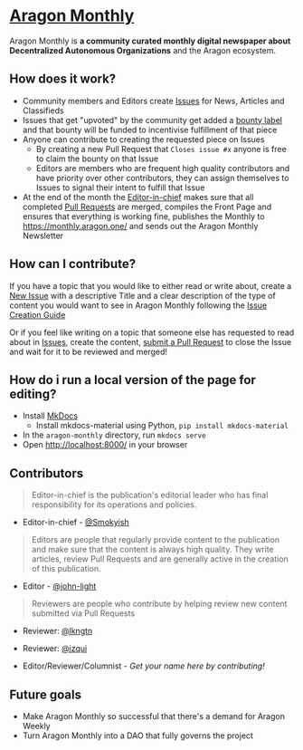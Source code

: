 # [Aragon Monthly](https://monthly.aragon.one/)

Aragon Monthly is **a community curated monthly digital newspaper about Decentralized Autonomous Organizations** and the Aragon ecosystem.

## How does it work?

- Community members and Editors create [Issues](https://github.com/aragon/aragon-monthly/issues) for News, Articles and Classifieds
- Issues that get "upvoted" by the community get added a [bounty label](https://github.com/aragon/aragon-monthly/labels/bounty) and that bounty will be funded to incentivise fulfillment of that piece
- Anyone can contribute to creating the requested piece on Issues
  - By creating a new Pull Request that `Closes issue #x` anyone is free to claim the bounty on that Issue
  - Editors are members who are frequent high quality contributors and have priority over other contributors, they can assign themselves to Issues to signal their intent to fulfill that Issue
- At the end of the month the [Editor-in-chief](#contributors) makes sure that all completed [Pull Requests](https://github.com/aragon/aragon-monthly/pulls) are merged, compiles the Front Page and ensures that everything is working fine, publishes the Monthly to https://monthly.aragon.one/ and sends out the Aragon Monthly Newsletter

## How can I contribute?

If you have a topic that you would like to either read or write about, create a [New Issue](https://github.com/aragon/aragon-monthly/issues/new) with a descriptive Title and a clear description of the type of content you would want to see in Aragon Monthly following the [Issue Creation Guide](coming_soon)

Or if you feel like writing on a topic that someone else has requested to read about in [Issues](https://github.com/aragon/aragon-monthly/issues), create the content, [submit a Pull Request](https://github.com/aragon/aragon-monthly/pulls) to close the Issue and wait for it to be reviewed and merged!

## How do i run a local version of the page for editing?

- Install [MkDocs](http://www.mkdocs.org/)
  - Install mkdocs-material using Python, `pip install mkdocs-material`
- In the `aragon-monthly` directory, run `mkdocs serve`
- Open [http://localhost:8000/](http://localhost:8000/) in your browser

## Contributors
> Editor-in-chief is the publication's editorial leader who has final responsibility for its operations and policies.

- Editor-in-chief - [@Smokyish](https://github.com/Smokyish)

> Editors are people that regularly provide content to the publication and make sure that the content is always high quality. They write articles, review Pull Requests and are generally active in the creation of this publication.

- Editor - [@john-light](https://github.com/john-light)

> Reviewers are people who contribute by helping review new content submitted via Pull Requests

- Reviewer: [@lkngtn](https://github.com/lkngtn)
- Reviewer: [@izqui](https://github.com/izqui)

- Editor/Reviewer/Columnist - _Get your name here by contributing!_

## Future goals

- Make Aragon Monthly so successful that there's a demand for Aragon Weekly
- Turn Aragon Monthly into a DAO that fully governs the project
